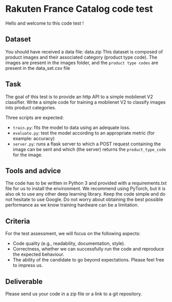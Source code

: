 # Rakuten France Catalog code test

Hello and welcome to this code test !

## Dataset

You should have received a data file: data.zip
This dataset is composed of product images and their associated category (product type code).
The images are present in the images folder, and the `product type codes` are present in the data_set.csv file

## Task

The goal of this test is to provide an http API to a simple mobilenet V2 classifier.
Write a simple code for training a mobilenet V2 to classify images into product categories.

Three scripts are expected:
- `train.py`: fits the model to data using an adequate loss. 
- `evaluate.py`: test the model according to an appropriate metric (for example: accuracy)
- `server.py`: runs a flask server to which a POST request containing the image can be sent and which (the server) returns the  `product_type_code` for the image.

## Tools and advice

The code has to be written in Python 3 and provided with a requirements.txt file for us to install the environment.
We recommend using PyTorch, but it is also ok to use any other deep learning library.
Keep the code simple and do not hesitate to use Google.
Do not worry about obtaining the best possible performance as we know training hardware can be a limitation.

## Criteria

For the test assessment, we will focus on the following aspects:

- Code quality (e.g., readability, documentation, style).
- Correctness, whether we can successfully run the code and reproduce the expected behaviour.  
- The ability of the candidate to go beyond expectations. Please feel free to impress us.  

## Deliverable

Please send us your code in a zip file or a link to a git repository.

